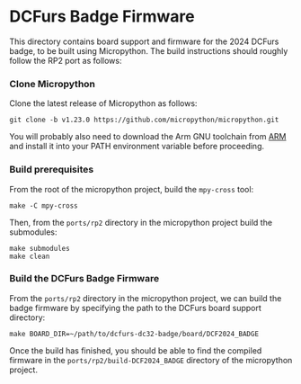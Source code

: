 # DCFurs Badge Firmware

This directory contains board support and firmware for the 2024 DCFurs badge, to
be built using Micropython. The build instructions should roughly follow the RP2
port as follows:

### Clone Micropython

Clone the latest release of Micropython as follows:

```
git clone -b v1.23.0 https://github.com/micropython/micropython.git
```

You will probably also need to download the Arm GNU toolchain from [ARM](https://developer.arm.com/downloads/-/arm-gnu-toolchain-downloads) and install it into
your PATH environment variable before proceeding.

### Build prerequisites

From the root of the micropython project, build the `mpy-cross` tool:

```
make -C mpy-cross
```

Then, from the `ports/rp2` directory in the micropython project build the
submodules:

```
make submodules
make clean
```

### Build the DCFurs Badge Firmware

From the `ports/rp2` directory in the micropython project, we can build the
badge firmware by specifying the path to the DCFurs board support directory:

```
make BOARD_DIR=~/path/to/dcfurs-dc32-badge/board/DCF2024_BADGE
```

Once the build has finished, you should be able to find the compiled firmware
in the `ports/rp2/build-DCF2024_BADGE` directory of the micropython project.

